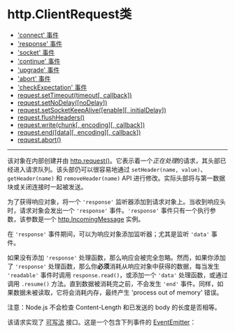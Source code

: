 # http.ClientRequest类

* ['connect' 事件](#connect-事件)
* ['response' 事件](#response-事件)
* ['socket' 事件](#socket-事件)
* ['continue' 事件](#continue-事件)
* ['upgrade' 事件](#upgrade-事件)
* ['abort' 事件](#abort-事件)
* ['checkExpectation' 事件](#checkexpectation-事件)
* [request.setTimeout(timeout[, callback])](#requestsettimeouttimeout-callback)
* [request.setNoDelay([noDelay])](#requestsetnodelaynodelay)
* [request.setSocketKeepAlive([enable][, initialDelay])](#requestsetsocketkeepaliveenable-initialdelay)
* [request.flushHeaders()](#requestflushheaders)
* [request.write(chunk[, encoding][, callback])](#requestwritechunk-encoding-callback)
* [request.end([data][, encoding][, callback])](#requestenddata-encoding-callback)
* [request.abort()](#requestabort)

--------------------------------------------------


该对象在内部创建并由 [http.request()](./http.md#httprequestoptions_callback)。它表示着一个*正在处理*的请求，其头部已经进入请求队列。该头部仍可以很容易地通过 `setHeader(name, value)`、`getHeader(name)` 和 `removeHeader(name)` API 进行修改。实际头部将与第一数据块或关闭连接时一起被发送。

为了获得响应对象，将一个 `'response'` 监听器添加到请求对象上。当收到响应头时，请求对象会发出一个 `'response'` 事件。`'response'` 事件只有一个执行参数，该参数是一个 [http.IncomingMessage](./class_http_IncomingMessage.md#) 实例。

在 `'response'` 事件期间，可以为响应对象添加监听器；尤其是监听 `'data'` 事件。

如果没有添加 `'response'` 处理函数，那么响应会被完全忽略。然而，如果你添加了 `'response'` 处理函数，那么你**必须**消耗从响应对象中获得的数据，每当发生 `'readable'` 事件时调用 `response.read()`，或添加一个 `'data'` 处理函数，或通过调用 `.resume()` 方法。直到数据被消耗完之前，不会发生 `'end'` 事件。同样，如果数据未被读取，它将会消耗内存，最终产生 'process out of memory' 错误。

注意：Node.js 不会检查 Content-Length 和已发送的 body 的长度是否相等。

该请求实现了 [可写流](../stream/api_for_stream_implementors.md#class_Writable) 接口。这是一个包含下列事件的 [EventEmitter](../events/class_EventEmitter.md#)：


